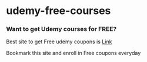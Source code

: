 # udemy-free-courses
### Want to get Udemy courses for FREE? 

Best site to get Free udemy coupons is [Link](https://www.coursetime.net/)

Bookmark this site and enroll in Free coupons everyday
